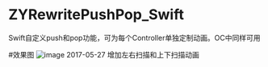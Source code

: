 # ZYRewritePushPop_Swift
Swift自定义push和pop功能，可为每个Controller单独定制动画。OC中同样可用

#效果图
![image](https://github.com/zhangxianhongx/ZYRewritePushPop_Swift/blob/master/01.gif)
2017-05-27
增加左右扫描和上下扫描动画


